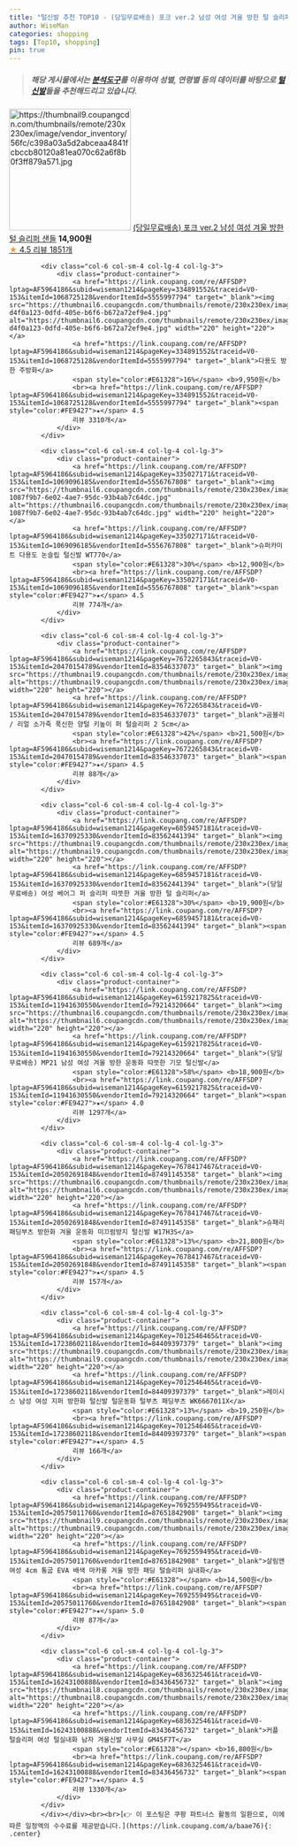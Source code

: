 ```yaml
---
title: "털신발 추천 TOP10 - (당일무료배송) 포크 ver.2 남성 여성 겨울 방한 털 슬리퍼 샌들"
author: WiseMan
categories: shopping
tags: [Top10, shopping]
pin: true
---
```


> ##### 해당 게시물에서는 [**분석도구**](https://itemscout.io/)를 이용하여 **성별**, **연령별** 등의 데이터를 바탕으로 [**털신발**](https://link.coupang.com/a/baae76)들을 추천해드리고 있습니다.
<div class="container"><div class="row">
            <div class="col-6 col-sm-4 col-lg-4 col-lg-3">
                <div class="product-container">
                    <a href="https://link.coupang.com/re/AFFSDP?lptag=AF5964186&subid=wiseman1214&pageKey=7672036735&traceid=V0-153&itemId=20469046262&vendorItemId=79413468985" target="_blank"><img src="https://thumbnail9.coupangcdn.com/thumbnails/remote/230x230ex/image/vendor_inventory/56fc/c398a03a5d2abceaa4841fcbccb80120a81ea070c62a6f8b0f3ff879a571.jpg" alt="https://thumbnail9.coupangcdn.com/thumbnails/remote/230x230ex/image/vendor_inventory/56fc/c398a03a5d2abceaa4841fcbccb80120a81ea070c62a6f8b0f3ff879a571.jpg" width="220" height="220"></a>
                    <a href="https://link.coupang.com/re/AFFSDP?lptag=AF5964186&subid=wiseman1214&pageKey=7672036735&traceid=V0-153&itemId=20469046262&vendorItemId=79413468985" target="_blank">(당일무료배송) 포크 ver.2 남성 여성 겨울 방한 털 슬리퍼 샌들</a>
                    <span style="color:#E61328"></span> <b>14,900원</b>
                    <br><a href="https://link.coupang.com/re/AFFSDP?lptag=AF5964186&subid=wiseman1214&pageKey=7672036735&traceid=V0-153&itemId=20469046262&vendorItemId=79413468985" target="_blank"><span style="color:#FE9427">★</span> 4.5
                    리뷰 1851개</a>
                </div>
            </div>
            
            <div class="col-6 col-sm-4 col-lg-4 col-lg-3">
                <div class="product-container">
                    <a href="https://link.coupang.com/re/AFFSDP?lptag=AF5964186&subid=wiseman1214&pageKey=334891552&traceid=V0-153&itemId=1068725128&vendorItemId=5555997794" target="_blank"><img src="https://thumbnail6.coupangcdn.com/thumbnails/remote/230x230ex/image/retail/images/6435136327559769-d4f0a123-0dfd-405e-b6f6-b672a72ef9e4.jpg" alt="https://thumbnail6.coupangcdn.com/thumbnails/remote/230x230ex/image/retail/images/6435136327559769-d4f0a123-0dfd-405e-b6f6-b672a72ef9e4.jpg" width="220" height="220"></a>
                    <a href="https://link.coupang.com/re/AFFSDP?lptag=AF5964186&subid=wiseman1214&pageKey=334891552&traceid=V0-153&itemId=1068725128&vendorItemId=5555997794" target="_blank">다용도 방한 주방화</a>
                    <span style="color:#E61328">16%</span> <b>9,950원</b>
                    <br><a href="https://link.coupang.com/re/AFFSDP?lptag=AF5964186&subid=wiseman1214&pageKey=334891552&traceid=V0-153&itemId=1068725128&vendorItemId=5555997794" target="_blank"><span style="color:#FE9427">★</span> 4.5
                    리뷰 3310개</a>
                </div>
            </div>
            
            <div class="col-6 col-sm-4 col-lg-4 col-lg-3">
                <div class="product-container">
                    <a href="https://link.coupang.com/re/AFFSDP?lptag=AF5964186&subid=wiseman1214&pageKey=335027171&traceid=V0-153&itemId=1069096185&vendorItemId=5556767808" target="_blank"><img src="https://thumbnail6.coupangcdn.com/thumbnails/remote/230x230ex/image/retail/images/9372074005920733-1087f9b7-6e02-4ae7-95dc-93b4ab7c64dc.jpg" alt="https://thumbnail6.coupangcdn.com/thumbnails/remote/230x230ex/image/retail/images/9372074005920733-1087f9b7-6e02-4ae7-95dc-93b4ab7c64dc.jpg" width="220" height="220"></a>
                    <a href="https://link.coupang.com/re/AFFSDP?lptag=AF5964186&subid=wiseman1214&pageKey=335027171&traceid=V0-153&itemId=1069096185&vendorItemId=5556767808" target="_blank">슈퍼카미트 다용도 논슬립 털신발 WT770</a>
                    <span style="color:#E61328">30%</span> <b>12,900원</b>
                    <br><a href="https://link.coupang.com/re/AFFSDP?lptag=AF5964186&subid=wiseman1214&pageKey=335027171&traceid=V0-153&itemId=1069096185&vendorItemId=5556767808" target="_blank"><span style="color:#FE9427">★</span> 4.5
                    리뷰 774개</a>
                </div>
            </div>
            
            <div class="col-6 col-sm-4 col-lg-4 col-lg-3">
                <div class="product-container">
                    <a href="https://link.coupang.com/re/AFFSDP?lptag=AF5964186&subid=wiseman1214&pageKey=7672265843&traceid=V0-153&itemId=20470154789&vendorItemId=83546337073" target="_blank"><img src="https://thumbnail9.coupangcdn.com/thumbnails/remote/230x230ex/image/vendor_inventory/8963/8a28ead34ef49cf2e03121346ddc1af10f7bbae26d1656a4238f1b5cfe40.jpg" alt="https://thumbnail9.coupangcdn.com/thumbnails/remote/230x230ex/image/vendor_inventory/8963/8a28ead34ef49cf2e03121346ddc1af10f7bbae26d1656a4238f1b5cfe40.jpg" width="220" height="220"></a>
                    <a href="https://link.coupang.com/re/AFFSDP?lptag=AF5964186&subid=wiseman1214&pageKey=7672265843&traceid=V0-153&itemId=20470154789&vendorItemId=83546337073" target="_blank">곰블리 / 리얼 소가죽 푹신한 양털 키높이 퍼 털슬리퍼 2 5cm</a>
                    <span style="color:#E61328">42%</span> <b>21,500원</b>
                    <br><a href="https://link.coupang.com/re/AFFSDP?lptag=AF5964186&subid=wiseman1214&pageKey=7672265843&traceid=V0-153&itemId=20470154789&vendorItemId=83546337073" target="_blank"><span style="color:#FE9427">★</span> 4.5
                    리뷰 88개</a>
                </div>
            </div>
            
            <div class="col-6 col-sm-4 col-lg-4 col-lg-3">
                <div class="product-container">
                    <a href="https://link.coupang.com/re/AFFSDP?lptag=AF5964186&subid=wiseman1214&pageKey=6859457181&traceid=V0-153&itemId=16370925330&vendorItemId=83562441394" target="_blank"><img src="https://thumbnail9.coupangcdn.com/thumbnails/remote/230x230ex/image/vendor_inventory/3dd4/7a8f4c3441a0dbc0ef07a77ad3b1bd454c30631c8a548a9a63314ea2806e.jpg" alt="https://thumbnail9.coupangcdn.com/thumbnails/remote/230x230ex/image/vendor_inventory/3dd4/7a8f4c3441a0dbc0ef07a77ad3b1bd454c30631c8a548a9a63314ea2806e.jpg" width="220" height="220"></a>
                    <a href="https://link.coupang.com/re/AFFSDP?lptag=AF5964186&subid=wiseman1214&pageKey=6859457181&traceid=V0-153&itemId=16370925330&vendorItemId=83562441394" target="_blank">(당일무료배송) 여성 베어그 퍼 슬리퍼 따뜻한 겨울 방한 털 슬리퍼</a>
                    <span style="color:#E61328">30%</span> <b>19,900원</b>
                    <br><a href="https://link.coupang.com/re/AFFSDP?lptag=AF5964186&subid=wiseman1214&pageKey=6859457181&traceid=V0-153&itemId=16370925330&vendorItemId=83562441394" target="_blank"><span style="color:#FE9427">★</span> 4.5
                    리뷰 689개</a>
                </div>
            </div>
            
            <div class="col-6 col-sm-4 col-lg-4 col-lg-3">
                <div class="product-container">
                    <a href="https://link.coupang.com/re/AFFSDP?lptag=AF5964186&subid=wiseman1214&pageKey=6159217825&traceid=V0-153&itemId=11941630550&vendorItemId=79214320664" target="_blank"><img src="https://thumbnail6.coupangcdn.com/thumbnails/remote/230x230ex/image/vendor_inventory/4587/6757eea8fb48417808b681c2f1d824e0167851efa9914095dcae5ad66dd0.jpg" alt="https://thumbnail6.coupangcdn.com/thumbnails/remote/230x230ex/image/vendor_inventory/4587/6757eea8fb48417808b681c2f1d824e0167851efa9914095dcae5ad66dd0.jpg" width="220" height="220"></a>
                    <a href="https://link.coupang.com/re/AFFSDP?lptag=AF5964186&subid=wiseman1214&pageKey=6159217825&traceid=V0-153&itemId=11941630550&vendorItemId=79214320664" target="_blank">(당일무료배송) MP21 남성 여성 겨울 방한 운동화 따뜻한 기모 털신발</a>
                    <span style="color:#E61328">58%</span> <b>18,900원</b>
                    <br><a href="https://link.coupang.com/re/AFFSDP?lptag=AF5964186&subid=wiseman1214&pageKey=6159217825&traceid=V0-153&itemId=11941630550&vendorItemId=79214320664" target="_blank"><span style="color:#FE9427">★</span> 4.0
                    리뷰 1297개</a>
                </div>
            </div>
            
            <div class="col-6 col-sm-4 col-lg-4 col-lg-3">
                <div class="product-container">
                    <a href="https://link.coupang.com/re/AFFSDP?lptag=AF5964186&subid=wiseman1214&pageKey=7678417467&traceid=V0-153&itemId=20502691848&vendorItemId=87491145358" target="_blank"><img src="https://thumbnail6.coupangcdn.com/thumbnails/remote/230x230ex/image/vendor_inventory/39fd/bdd4422ee6584840d32a3cb34395dbb93d88f63ed3ebc58dd34d732ea83e.jpg" alt="https://thumbnail6.coupangcdn.com/thumbnails/remote/230x230ex/image/vendor_inventory/39fd/bdd4422ee6584840d32a3cb34395dbb93d88f63ed3ebc58dd34d732ea83e.jpg" width="220" height="220"></a>
                    <a href="https://link.coupang.com/re/AFFSDP?lptag=AF5964186&subid=wiseman1214&pageKey=7678417467&traceid=V0-153&itemId=20502691848&vendorItemId=87491145358" target="_blank">슈패리 패딩부츠 방한화 겨울 운동화 미끄럼방지 털신발 W17H3S</a>
                    <span style="color:#E61328">13%</span> <b>21,800원</b>
                    <br><a href="https://link.coupang.com/re/AFFSDP?lptag=AF5964186&subid=wiseman1214&pageKey=7678417467&traceid=V0-153&itemId=20502691848&vendorItemId=87491145358" target="_blank"><span style="color:#FE9427">★</span> 4.5
                    리뷰 157개</a>
                </div>
            </div>
            
            <div class="col-6 col-sm-4 col-lg-4 col-lg-3">
                <div class="product-container">
                    <a href="https://link.coupang.com/re/AFFSDP?lptag=AF5964186&subid=wiseman1214&pageKey=7012546465&traceid=V0-153&itemId=17238602118&vendorItemId=84409397379" target="_blank"><img src="https://thumbnail9.coupangcdn.com/thumbnails/remote/230x230ex/image/vendor_inventory/16c3/668372b8fd382e21acc85ef82a4bd1021a62c3fd91bc0081925b9756739f.jpg" alt="https://thumbnail9.coupangcdn.com/thumbnails/remote/230x230ex/image/vendor_inventory/16c3/668372b8fd382e21acc85ef82a4bd1021a62c3fd91bc0081925b9756739f.jpg" width="220" height="220"></a>
                    <a href="https://link.coupang.com/re/AFFSDP?lptag=AF5964186&subid=wiseman1214&pageKey=7012546465&traceid=V0-153&itemId=17238602118&vendorItemId=84409397379" target="_blank">레이시스 남성 여성 지퍼 방한화 털신발 털운동화 털부츠 패딩부츠 WK6667011X</a>
                    <span style="color:#E61328">13%</span> <b>19,250원</b>
                    <br><a href="https://link.coupang.com/re/AFFSDP?lptag=AF5964186&subid=wiseman1214&pageKey=7012546465&traceid=V0-153&itemId=17238602118&vendorItemId=84409397379" target="_blank"><span style="color:#FE9427">★</span> 4.5
                    리뷰 166개</a>
                </div>
            </div>
            
            <div class="col-6 col-sm-4 col-lg-4 col-lg-3">
                <div class="product-container">
                    <a href="https://link.coupang.com/re/AFFSDP?lptag=AF5964186&subid=wiseman1214&pageKey=7692559495&traceid=V0-153&itemId=20575011760&vendorItemId=87651842908" target="_blank"><img src="https://thumbnail9.coupangcdn.com/thumbnails/remote/230x230ex/image/vendor_inventory/a995/e39fcdb7ce3177b7436697991eb80cf42ba41dffa5a1f235a72b96398497.jpg" alt="https://thumbnail9.coupangcdn.com/thumbnails/remote/230x230ex/image/vendor_inventory/a995/e39fcdb7ce3177b7436697991eb80cf42ba41dffa5a1f235a72b96398497.jpg" width="220" height="220"></a>
                    <a href="https://link.coupang.com/re/AFFSDP?lptag=AF5964186&subid=wiseman1214&pageKey=7692559495&traceid=V0-153&itemId=20575011760&vendorItemId=87651842908" target="_blank">살림앤 여성 4cm 통굽 EVA 배색 마카롱 겨울 방한 패딩 털슬리퍼 실내화</a>
                    <span style="color:#E61328"></span> <b>14,500원</b>
                    <br><a href="https://link.coupang.com/re/AFFSDP?lptag=AF5964186&subid=wiseman1214&pageKey=7692559495&traceid=V0-153&itemId=20575011760&vendorItemId=87651842908" target="_blank"><span style="color:#FE9427">★</span> 5.0
                    리뷰 87개</a>
                </div>
            </div>
            
            <div class="col-6 col-sm-4 col-lg-4 col-lg-3">
                <div class="product-container">
                    <a href="https://link.coupang.com/re/AFFSDP?lptag=AF5964186&subid=wiseman1214&pageKey=6836325461&traceid=V0-153&itemId=16243100888&vendorItemId=83436456732" target="_blank"><img src="https://thumbnail8.coupangcdn.com/thumbnails/remote/230x230ex/image/vendor_inventory/1f9a/27c45cc824f4e89cd8a6d49f7d4502528e9c9444f0f96a710bbe386d58da.jpg" alt="https://thumbnail8.coupangcdn.com/thumbnails/remote/230x230ex/image/vendor_inventory/1f9a/27c45cc824f4e89cd8a6d49f7d4502528e9c9444f0f96a710bbe386d58da.jpg" width="220" height="220"></a>
                    <a href="https://link.coupang.com/re/AFFSDP?lptag=AF5964186&subid=wiseman1214&pageKey=6836325461&traceid=V0-153&itemId=16243100888&vendorItemId=83436456732" target="_blank">커플 털슬리퍼 여성 털실내화 남자 겨울신발 사무실 GM45F7T</a>
                    <span style="color:#E61328"></span> <b>16,800원</b>
                    <br><a href="https://link.coupang.com/re/AFFSDP?lptag=AF5964186&subid=wiseman1214&pageKey=6836325461&traceid=V0-153&itemId=16243100888&vendorItemId=83436456732" target="_blank"><span style="color:#FE9427">★</span> 4.5
                    리뷰 1330개</a>
                </div>
            </div>
            </div></div><br><br>[👉 이 포스팅은 쿠팡 파트너스 활동의 일환으로, 이에 따른 일정액의 수수료를 제공받습니다.](https://link.coupang.com/a/baae76){: .center}